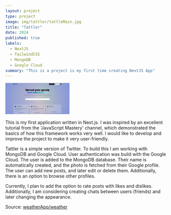 ```yaml
---
layout: project
type: project
image: img/tattler/tattleMain.jpg
title: "Tattler"
date: 2024
published: true
labels:
  - NextJS
  - TailwindCSS
  - MongoDB
  - Google Cloud
summary: "This is a project is my first time creating NextJS App"
---
```


<div class="text-center p-4">
  <img width="200px" src="../img/tattler/tattleMain.png" class="img-thumbnail" >

</div>

This is my first application written in Next.js. I was inspired by an excellent tutorial from the 'JavaScript Mastery' channel, which demonstrated the basics of how this framework works very well. I would like to develop and improve the project to make it very user-friendly.

Tattler is a simple version of Twitter. To build this I am working with MongoDB and Google Cloud. User authentication was build with the Google Cloud. The user is added to the MongoDB database. Their name is automatically created, and the photo is fetched from their Google profile. The user can add new posts, and later edit or delete them. Additionally, there is an option to browse other profiles.

Currently, I plan to add the option to rate posts with likes and dislikes. Additionally, I am considering creating chats between users (friends) and later changing the appearance.

Source: <a href="https://github.com/23adrian2300/NextJS_Project">weatherApp/weather</a>
